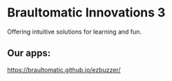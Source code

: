 # Braultomatic Innovations 3

Offering intuitive solutions for learning and fun.

## Our apps:
https://braultomatic.github.io/ezbuzzer/
